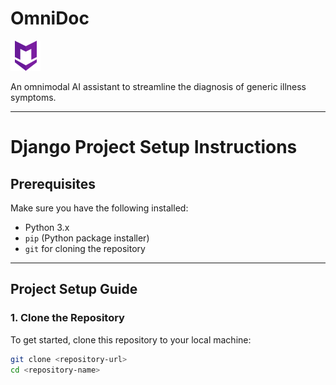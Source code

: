 # OmniDoc
![OmniDoc Logo](https://github.com/adam-p/markdown-here/raw/master/src/common/images/icon48.png "OmniDoc Logo")

An omnimodal AI assistant to streamline the diagnosis of generic illness symptoms.

---

# Django Project Setup Instructions

## Prerequisites

Make sure you have the following installed:

- Python 3.x
- `pip` (Python package installer)
- `git` for cloning the repository

---

## Project Setup Guide

### 1. Clone the Repository

To get started, clone this repository to your local machine:

```bash
git clone <repository-url>
cd <repository-name>
